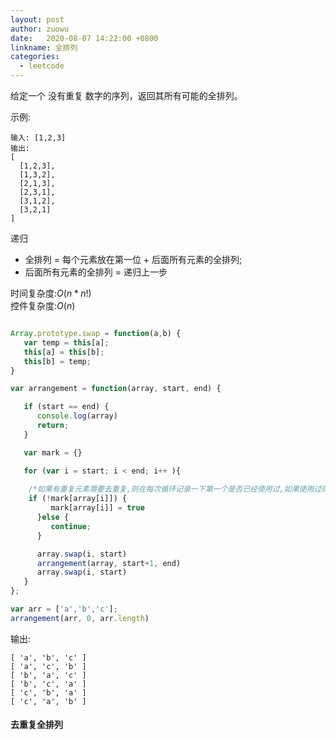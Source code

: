 ```yaml
---
layout: post
author: zuowu
date:   2020-08-07 14:22:00 +0800
linkname: 全排列
categories: 
  - leetcode
---
```


给定一个 没有重复 数字的序列，返回其所有可能的全排列。    

示例:    

```
输入: [1,2,3]
输出:
[
  [1,2,3],
  [1,3,2],
  [2,1,3],
  [2,3,1],
  [3,1,2],
  [3,2,1]
]
```

递归    

 * 全排列 = 每个元素放在第一位 + 后面所有元素的全排列;    
 * 后面所有元素的全排列 = 递归上一步    

时间复杂度:$O(n*n!)$    
控件复杂度:$O(n)$

```javascript

Array.prototype.swap = function(a,b) {
   var temp = this[a];
   this[a] = this[b];
   this[b] = temp;
}

var arrangement = function(array, start, end) {

   if (start == end) {
      console.log(array)
      return;
   }

   var mark = {}

   for (var i = start; i < end; i++ ){
    
    /*如果有重复元素需要去重复,则在每次循环记录一下第一个是否已经使用过,如果使用过则直接跳过*/
    if (!mark[array[i]]) {
         mark[array[i]] = true
      }else {
         continue;
      }

      array.swap(i, start)
      arrangement(array, start+1, end)
      array.swap(i, start)
   }
};

var arr = ['a','b','c'];
arrangement(arr, 0, arr.length)

```

输出:    
```
[ 'a', 'b', 'c' ]
[ 'a', 'c', 'b' ]
[ 'b', 'a', 'c' ]
[ 'b', 'c', 'a' ]
[ 'c', 'b', 'a' ]
[ 'c', 'a', 'b' ]
```

#### 去重复全排列

